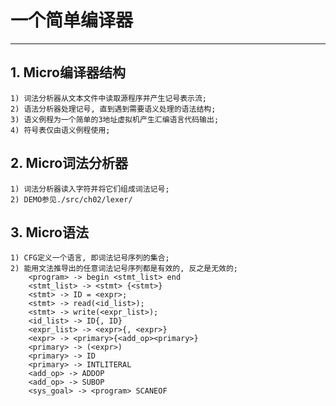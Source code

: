 # **一个简单编译器**
***



## **1. Micro编译器结构**
    1) 词法分析器从文本文件中读取源程序并产生记号表示流;
    2) 语法分析器处理记号, 直到遇到需要语义处理的语法结构;
    3) 语义例程为一个简单的3地址虚拟机产生汇编语言代码输出;
    4) 符号表仅由语义例程使用;


## **2. Micro词法分析器**
    1) 词法分析器读入字符并将它们组成词法记号;
    2) DEMO参见./src/ch02/lexer/


## **3. Micro语法**
    1) CFG定义一个语言, 即词法记号序列的集合;
    2) 能用文法推导出的任意词法记号序列都是有效的, 反之是无效的;
        <program> -> begin <stmt_list> end
        <stmt_list> -> <stmt> {<stmt>}
        <stmt> -> ID = <expr>;
        <stmt> -> read(<id_list>);
        <stmt> -> write(<expr_list>);
        <id_list> -> ID{, ID}
        <expr_list> -> <expr>{, <expr>}
        <expr> -> <primary>{<add_op><primary>}
        <primary> -> (<expr>)
        <primary> -> ID
        <primary> -> INTLITERAL
        <add_op> -> ADDOP
        <add_op> -> SUBOP
        <sys_goal> -> <program> SCANEOF
